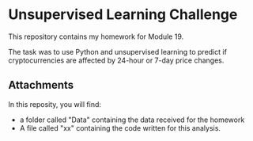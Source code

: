 # Unsupervised Learning Challenge

This repository contains my homework for Module 19.

The task was to use Python and unsupervised learning to predict if cryptocurrencies are affected by 24-hour or 7-day price changes.

## Attachments
In this reposity, you will find:

- a folder called "Data" containing the data received for the homework
- A file called "xx" containing the code written for this analysis.
